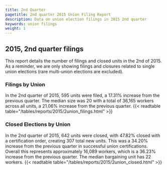 ```yaml
---
title: 2nd Quarter 
pagetitle: 2nd quarter 2015 Union Filing Report
description: Data on union election filings in 2015 2nd quarter 
keywords: union filings
weight: 1
---
```


## 2015, 2nd quarter filings

This report details the number of filings and closed units in the 2nd of 2015. As a reminder, we are only showing filings and closures related to single union elections (rare multi-union elections are excluded).

### Filings by Union
In the 2nd quarter of 2015, 595 units were filed, a 17.31% increase from the previous quarter. The median size was 20 with a total of 36,165 workers across all units, a 21.06% increase from the previous quarter.
{{< readtable table="/tables/reports/2015/2union_filings.html" >}}

### Closed Elections by Union
In the 2nd quarter of 2015, 642 units were closed, with 47.82% closed with a certification order, creating 307 total new units. This was a 34.20% increase from the previous quarter in successful union certifications. Overall this represents approximately 16,089 workers, which is a 36.23% increase from the previous quarter. The median bargaining unit has 22 workers.
{{< readtable table="/tables/reports/2015/2union_closed.html" >}}
